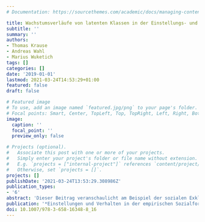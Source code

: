 ```yaml
---
# Documentation: https://sourcethemes.com/academic/docs/managing-content/

title: Wachstumsverläufe von latenten Klassen in der Einstellungs- und Verhaltensforschung
subtitle: ''
summary: ''
authors:
- Thomas Krause
- Andreas Wahl
- Marius Wuketich
tags: []
categories: []
date: '2019-01-01'
lastmod: 2021-03-24T14:53:29+01:00
featured: false
draft: false

# Featured image
# To use, add an image named `featured.jpg/png` to your page's folder.
# Focal points: Smart, Center, TopLeft, Top, TopRight, Left, Right, BottomLeft, Bottom, BottomRight.
image:
  caption: ''
  focal_point: ''
  preview_only: false

# Projects (optional).
#   Associate this post with one or more of your projects.
#   Simply enter your project's folder or file name without extension.
#   E.g. `projects = ["internal-project"]` references `content/project/deep-learning/index.md`.
#   Otherwise, set `projects = []`.
projects: []
publishDate: '2021-03-24T13:53:29.308986Z'
publication_types:
- '6'
abstract: 'Dieser Beitrag veranschaulicht am Beispiel der sozialen Exklusion von Kindern und Jugendlichen das Analyseverfahren der „Multiple Indicator Growth Mixture Models“ (MIGMMs). Diese, für Längsschnittdaten konzipierte, Analysemethode ermöglicht es latente Klassenentwicklungsverläufe, unter Kontrolle von Prädiktoren, explorativ zu identifizieren und darüber hinaus den Einfluss dieser Entwicklungsverläufe auf mögliche Folgen (distal outcomes) zu überprüfen. Die vorliegenden Resultate stehen teilweise im Widerspruch zu den, aus der Literatur in diesem Forschungsbereich stammenden Ergebnissen. Es hat sich gezeigt, dass die Entwicklungsverläufe der zwei identifizierten Klassen über die Zeit hinweg homogen bleiben und die üblicherweise vorgeschlagenen Risikofaktoren (Prädiktoren) keinen nennenswerten Einfluss auf die Klassenzugehörigkeit haben. Die Ergebnisse dieses Beitrags zeigen die Leistungsfähigkeit – aber auch Grenzen und mögliche Probleme – dieses dynamischen Ansatzes für die Einstellungsund Verhaltensforschung, welcher die Ergebnisse herkömmlicher Verfahren um zusätzliche Perspektiven bereichern kann.'
publication: '*Einstellungen und Verhalten in der empirischen Sozialforschung*'
doi: 10.1007/978-3-658-16348-8_16
---
```

